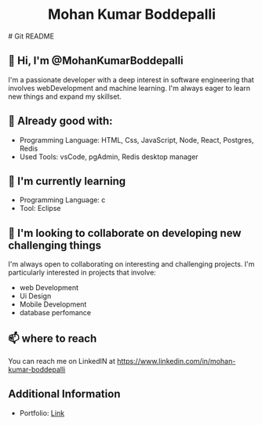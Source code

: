 <h1 align=center>Mohan Kumar Boddepalli</h1>
# Git README

## 👋 Hi, I'm @MohanKumarBoddepalli

I'm a passionate developer with a deep interest in software engineering that involves webDevelopment and machine learning. I'm always eager to learn new things and expand my skillset.

## 🌱 Already good with:

*  Programming Language: HTML, Css, JavaScript, Node, React, Postgres, Redis
*  Used Tools: vsCode, pgAdmin, Redis desktop manager

## 🌱 I'm currently learning

* Programming Language: c
* Tool: Eclipse

## 💞️ I'm looking to collaborate on developing new challenging things 

I'm always open to collaborating on interesting and challenging projects. I'm particularly interested in projects that involve:

* web Development
* Ui Design
* Mobile Development
* database perfomance

## 📫 where to reach

You can reach me on LinkedIN at https://www.linkedin.com/in/mohan-kumar-boddepalli

## Additional Information

* Portfolio: [Link](http://MohanKumarBoddepalli.github.io/Portfolio)
